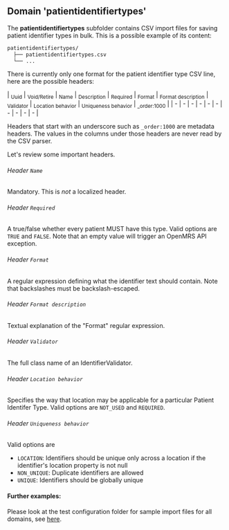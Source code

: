 ## Domain 'patientidentifiertypes'
The **patientidentifiertypes** subfolder contains CSV import files for saving patient identifier types in bulk. This is a possible example of its content:
```bash
patientidentifiertypes/
  ├── patientidentifiertypes.csv
  └── ...
```
There is currently only one format for the patient identifier type CSV line, here are the possible headers:

| <sub>Uuid</sub> | <sub>Void/Retire</sub> | <sub>Name</sub> | <sub>Description</sub> | <sub>Required</sub> | <sub>Format</sub> | <sub>Format description</sub> | <sub>Validator</sub> | <sub>Location behavior</sub> | <sub>Uniqueness behavior</sub> | <sub>_order:1000</sub> |
| - | - | - | - | - | - | - | - | - | - |

Headers that start with an underscore such as `_order:1000` are metadata headers. The values in the columns under
those headers are never read by the CSV parser.

Let's review some important headers.

###### Header `Name`
Mandatory. This is _not_ a localized header.

###### Header `Required`
A true/false whether every patient MUST have this type. Valid options are `TRUE` and `FALSE`.
Note that an empty value will trigger an OpenMRS API exception.

###### Header `Format`
A regular expression defining what the identifier text should contain. Note
that backslashes must be backslash-escaped.

###### Header `Format description`
Textual explanation of the "Format" regular expression.

###### Header `Validator`
The full class name of an IdentifierValidator.

###### Header `Location behavior`
Specifies the way that location may be applicable for a particular Patient Identifer Type. Valid options are
`NOT_USED` and `REQUIRED`.

###### Header `Uniqueness behavior`
Valid options are
- `LOCATION`: Identifiers should be unique only across a location if the identifier's location property is not null
- `NON_UNIQUE`: Duplicate identifiers are allowed
- `UNIQUE`: Identifiers should be globally unique

#### Further examples:
Please look at the test configuration folder for sample import files for all domains, see [here](../api/src/test/resources/testAppDataDir/configuration).
